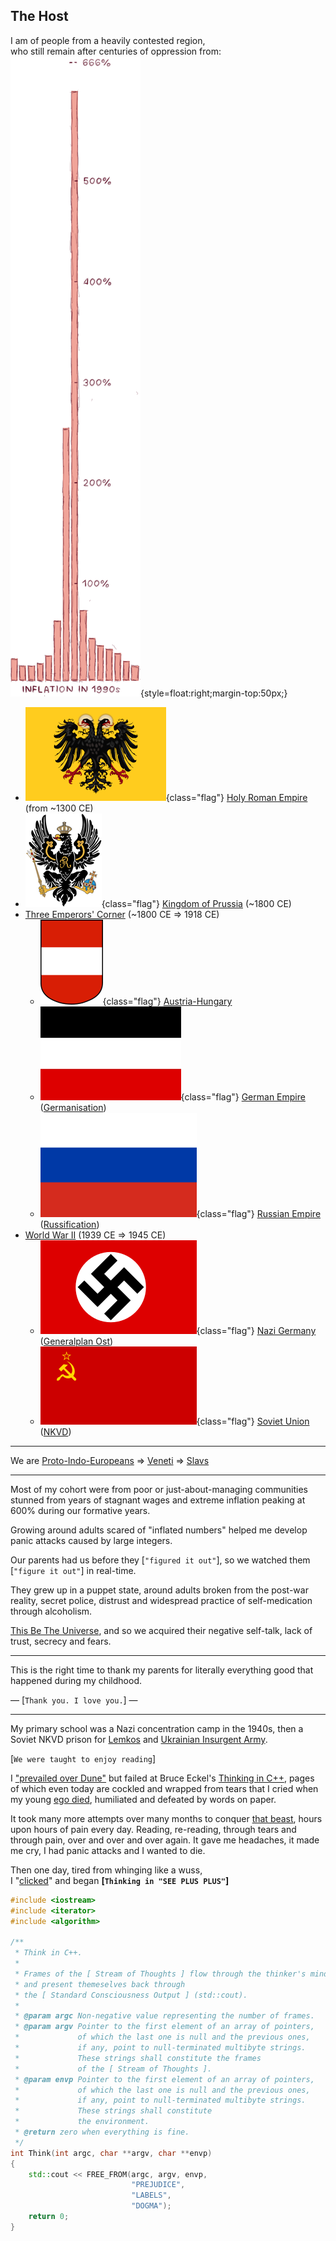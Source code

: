 ﻿## The Host

I am of people from a heavily contested region,   
who still remain after centuries of oppression from:
![](/bereshit/assets/inflation.png){style=float:right;margin-top:50px;}
* ![](/bereshit/assets/logos/holy-roman-empire.png){class="flag"} [Holy Roman Empire](https://en.wikipedia.org/wiki/Holy_Roman_Empire) (from ~1300 CE)
* ![](/bereshit/assets/logos/kingdom-of-prussia.png){class="flag"} [Kingdom of Prussia](https://en.wikipedia.org/wiki/Kingdom_of_Prussia) (~1800 CE)
* [Three Emperors' Corner](https://en.wikipedia.org/wiki/Three_Emperors%27_Corner) (~1800 CE => 1918 CE)
    * ![](/bereshit/assets/logos/austria-hungary.png){class="flag"} [Austria-Hungary](https://en.wikipedia.org/wiki/Austria-Hungary)
    * ![](/bereshit/assets/logos/german-empire.webp){class="flag"} [German Empire](https://en.wikipedia.org/wiki/German_Empire) ([Germanisation](https://en.wikipedia.org/wiki/Germanisation))
    * ![](/bereshit/assets/logos/russian-empire.webp){class="flag"} [Russian Empire](https://en.wikipedia.org/wiki/Russian_Empire) ([Russification](https://en.wikipedia.org/wiki/Russification))
* [World War II](https://en.wikipedia.org/wiki/World_War_II) (1939 CE => 1945 CE)
    * ![](/bereshit/assets/logos/nazi-germany.webp){class="flag"} [Nazi Germany](https://en.wikipedia.org/wiki/Nazi_Germany) ([Generalplan Ost](https://en.wikipedia.org/wiki/Generalplan_Ost))
    * ![](/bereshit/assets/logos/soviet-union.png){class="flag"} [Soviet Union](https://en.wikipedia.org/wiki/Soviet_Union) ([NKVD](https://en.wikipedia.org/wiki/Mass_operations_of_the_NKVD#National_operations_of_the_NKVD))

---

We are [Proto-Indo-Europeans](https://en.wikipedia.org/wiki/Proto-Indo-Europeans) => [Veneti](https://en.wikipedia.org/wiki/Vistula_Veneti) => [Slavs](https://en.wikipedia.org/wiki/Slavs)

---

Most of my cohort were from poor or just-about-managing communities stunned from years of stagnant wages and extreme inflation peaking at 600% during our formative years.

Growing around adults scared of "inflated numbers" helped me develop panic attacks caused by large integers.

Our parents had us before they [`"figured it out"`], so we watched them [`"figure it out"`] in real-time.

They grew up in a puppet state, around adults broken from the post-war reality, secret police,
distrust and widespread practice of self-medication through alcoholism.

[This Be The Universe](#this-be-the-universe), and so we acquired their negative self-talk, lack of trust, secrecy and fears.

---

This is the right time to thank my parents for literally everything good that happened during my childhood.

— [`Thank you. I love you.`] —

---

My primary school was a Nazi concentration camp in the 1940s, then a Soviet NKVD prison for [Lemkos](https://en.wikipedia.org/wiki/Lemkos) and [Ukrainian Insurgent Army](https://en.wikipedia.org/wiki/Ukrainian_Insurgent_Army).

[`We were taught to enjoy reading`]

I ["prevailed over Dune"](https://archive.org/details/frank-herberts-dune-saga-collection-books-1-6-by-frank-herbert/page/n17/mode/2up?q=most+delicate) but failed at Bruce Eckel's [Thinking in C++](https://web.mit.edu/merolish/ticpp/Frames.html),
pages of which even today are cockled and wrapped from tears that I cried when my young [ego died](https://en.wikipedia.org/wiki/Ego_death), humiliated and defeated by words on paper.

It took many more attempts over many months to conquer [that beast](https://en.wikipedia.org/wiki/Self), hours upon hours of pain every day.
Reading, re-reading, through tears and through pain, over and over and over again. It gave me headaches, it made me cry, I had panic attacks and I wanted to die.

Then one day, tired from whinging like a wuss,  
I "[clicked](https://en.wikipedia.org/wiki/Hero%27s_journey)" and began **[`Thinking in "SEE PLUS PLUS"`]**

```c++
#include <iostream> 
#include <iterator>
#include <algorithm>

/**
 * Think in C++.
 *
 * Frames of the [ Stream of Thoughts ] flow through the thinker's mind
 * and present themeselves back through
 * the [ Standard Consciousness Output ] (std::cout).
 *
 * @param argc Non-negative value representing the number of frames.
 * @param argv Pointer to the first element of an array of pointers, 
 *             of which the last one is null and the previous ones,
 *             if any, point to null-terminated multibyte strings.  
 *             These strings shall constitute the frames
 *             of the [ Stream of Thoughts ].
 * @param envp Pointer to the first element of an array of pointers, 
 *             of which the last one is null and the previous ones,
 *             if any, point to null-terminated multibyte strings.
 *             These strings shall constitute 
 *             the environment.
 * @return zero when everything is fine.
 */
int Think(int argc, char **argv, char **envp) 
{ 
    std::cout << FREE_FROM(argc, argv, envp,
                           "PREJUDICE",
                           "LABELS",
                           "DOGMA");
    return 0;
}
```

<style scoped>

  .flag
  {
    max-width:20px;
    max-height:20px;
    vertical-align:middle;
    display:unset;
  }

</style>